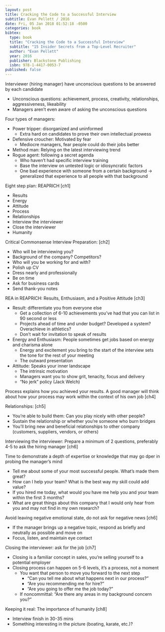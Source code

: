 ```yaml
---
layout: post
title: Cracking the Code to a Successful Interview
subtitle: Evan Pellett / 2016
date: Fri, 05 Jan 2018 01:52:18 -0500
categories: book
bibtex:
  type: book
  title: "Cracking the Code to a Successful Interview"
  subtitle: "15 Insider Secrets from a Top-Level Recruiter"
  author: "Evan Pellett"
  year: 2016
  publisher: Blackstone Publishing
  isbn: 978-1-4417-0053-7
published: false
---
```


Interviewer (hiring manager) have unconscious questions to be answered by each candidate
- Unconscious questions: achievement, process, creativity, relationships, aggressiveness, likeability
- Managers aren’t even aware of asking the unconscious questions

Four types of managers:
- Power tripper: disorganized and uninformed
  - Extra hard on candidates to prove their own intellectual prowess
- Defensive croucher: Motivated by fear
  - Mediocre managers, fear people could do their jobs better
- Method man: Relying on the latest interviewing trend
- Rogue agent: following a secret agenda
  - Who haven’t had specific interview training
  - Base the interview on untested logic or idiosyncratic factors
  - One bad experience with someone from a certain background → generalized
    that experience to all people with that background

Eight step plan: REAPRICH [ch1]
- Results
- Energy
- Attitude
- Process
- Relationships
- Interview the interviewer
- Close the interviewer
- Humanity

Critical Commonsense Interview Preparation: [ch2]
- Who will be interviewing you?
- Background of the company? Competitors?
- Who will you be working for and with?
- Polish up CV
- Dress nearly and professionally
- Be on time
- Ask for business cards
- Send thank-you notes

REA in REAPRICH: Results, Enthusiasm, and a Positive Attitude [ch3]
- Result: differentiate you from everyone else
  - Get a collection of 6-10 achievements you’ve had that you can list in 90 second or less
  - Projects ahead of time and under budget? Developed a system? Overachieve in athletics?
  - Don’t wait for invitation to speak of results
- Energy and Enthusiasm: People sometimes get jobs based on energy and charisma alone
  - Energy and excitement you bring to the start of the interview sets the tone for the rest of your meeting
  - The outward presentation
- Attitude: Speaks your inner landscape
  - The intrinsic motivation
  - Managers want you to show grit, tenacity, focus and delivery
  - “No jerk” policy (Jack Welch)


Process explains how you achieved your results.  A good manager will think
about how your process may work within the context of his own job [ch4]

Relationships: [ch5]
- You’re able to build them: Can you play nicely with other people?
- Sustain the relationship or whether you’re someone who burn bridges
- You’ll bring new and beneficial relationships to other company (customers, suppliers, vendors, or others)

Interviewing the interviewer: Prepare a minimum of 2 questions, preferably 4-5 to ask the hiring manager [ch6]

Time to demonstrate a depth of expertise or knowledge that may go dper in probing the manager’s mind
- Tell me about some of your most successful people. What’s made them great?
- How can I help your team? What is the best way my skill could add value?
- If you hired me today, what would you have me help you and your team within the first 3 months?
- What are great things about this company that I would only hear from you and may not find in my own research?

Avoid leaving negative emotional state, do not ask for negative news [ch6]
- If the manager brings up a negative topic, respond as briefly and neutrally as possible and move on
- Focus, listen, and maintain eye contact

Closing the interviewer: ask for the job [ch7]
- Closing is a familiar concept in sales, you’re selling yourself to a potential employer
- Closing process can happen on 5-6 levels, it’s a process, not a moment
  - You want that person to move you forward to the next step
     - “Can you tell me about what happens next in our process?”
     - “Are you recommending me for hire?”
     - “Are you going to offer me the job today?”
  - If noncommittal: “Are there any areas in my background concern you?”

Keeping it real: The importance of humanity [ch8]
- Interview finish in 30-35 mins
- Something interesting in the picture (boating, karate, etc.)?
